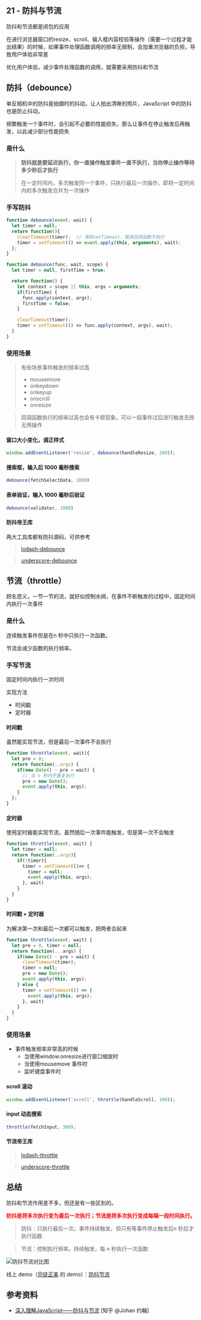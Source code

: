 ## 21 - 防抖与节流

防抖和节流都是闭包的应用

在进行浏览器窗口的resize、scroll、输入框内容校验等操作（需要一个过程才能出结果）的时候，如果事件处理函数调用的频率无限制，会加重浏览器的负担，导致用户体验非常差

优化用户体验，减少事件处理函数的调用，就需要采用防抖和节流

## 防抖（debounce）

单反相机中的防抖是拍摄时的抖动，让人拍出清晰的照片，JavaScript 中的防抖也是防止抖动。

频繁触发一个事件时，会引起不必要的性能损失，那么让事件在停止触发后再触发，以此减少部分性能损失

### 是什么

> **防抖就是要延迟执行，你一直操作触发事件一直不执行，当你停止操作等待多少秒后才执行**
>
> 在一定时间内，多次触发同一个事件，只执行最后一次操作，即将一定时间内的多次触发合并为一次操作

### 手写防抖

```javascript
function debounce(event, wait) {
  let timer = null;
  return function(){
    clearTimeout(timer);  // 清除setTimeout，使其回调函数不执行
    timer = setTimeout(() => event.apply(this, arguments), wait);
  };
}
```

```javascript
function debounce(func, wait, scope) {
  let timer = null, firstTime = true;

  return function() {
    let context = scope || this, args = arguments;
    if(firstTime) {
      func.apply(context, args);
      firstTime = false;
    }

    clearTimeout(timer);
    timer = setTimeout(() => func.apply(context, args), wait);
  }
}
```

### 使用场景

> 有些场景事件触发的频率过高
> - mousemove
> - onkeydown
> - onkeyup
> - onscroll
> - onresize

> 回调函数执行的频率过高也会有卡顿现象。可以一段事件过后进行触发去除无用操作

#### 窗口大小变化，调正样式

```javascript
window.addEventListener('resize', debounce(handleResize, 200));
```

#### 搜索框，输入后 1000 毫秒搜索

```javascript
debounce(fetchSelectData, 1000)
```

#### 表单验证，输入 1000 毫秒后验证

```javascript
debounce(validator, 1000)
```

#### 防抖帝王库

两大工具库都有防抖源码，可供参考

> [lodash-debounce](https://github.com/lodash/lodash/blob/main/src/debounce.ts) 

> [underscore-debounce](https://github.com/jashkenas/underscore/blob/master/modules/debounce.js)

## 节流（throttle）

顾名思义，一节一节的流，就好似控制水阀，在事件不断触发的过程中，固定时间内执行一次事件

### 是什么

连续触发事件但是在n 秒中只执行一次函数。

节流会减少函数的执行频率。

### 手写节流

固定时间内执行一次时间

实现方法
- 时间戳
- 定时器

#### 时间戳

虽然能实现节流，但是最后一次事件不会执行

```javascript
function throttle(event, wait){
  let pre = 0;
  return function(..args) {
    if(new Date() - pre > wait) {
      // 当 n 秒内不重复执行
      pre = new Date();
      event.apply(this, args);
    }
  };
}
```


#### 定时器

使用定时器能实现节流，虽然随后一次事件能触发，但是第一次不会触发

```javascript
function throttle(event, wait) {
  let timer = null;
  return function(..args){
    if(!timer){
      timer = setTimeout(()=> {
        timer = null;
        event.apply(this, args);
      }, wait)
    }
  }
}
```

#### 时间戳 + 定时器

为解决第一次和最后一次都可以触发，把两者合起来

```javascript
function throttle(event, wait) {
  let pre = 0, timer = null;
  return function(...args) {
    if(new Date() - pre > wait) {
      clearTimeout(timer);
      timer = null;
      pre = new Date();
      event.apply(this, args);
    } else {
      timer = setTimeout(() => {
        event.apply(this, args);
      }, wait)
    }
  }
}
```

### 使用场景

- 事件触发频率非常高的时候
  - 当使用window.onresize进行窗口缩放时
  - 当使用mousemove 事件时
  - 监听键盘事件时

#### scroll 滚动

```javascript
window.addEventListener('scroll', throttle(handleScroll, 200));
```

#### input 动态搜索

```javascript
throttle(fetchInput, 300);
```

#### 节流帝王库

> [lodash-throttle](https://github.com/lodash/lodash/blob/main/src/throttle.ts) 

> [underscore-throttle](https://github.com/jashkenas/underscore/blob/master/modules/throttle.js)

## 总结

防抖和节流作用差不多，但还是有一些区别的。

**<font color="FF0000">防抖是将多次执行变为最后一次执行；节流是将多次执行变成每隔一段时间执行。</font>**

> 防抖：只执行最后一次。事件持续触发，但只有等事件停止触发后n 秒后才执行函数

> 节流：控制执行频率。持续触发，每 n 秒执行一次函数

![防抖节流对比图](/static/WX_20231115235532.png)

线上 demo（[司徒正美](https://www.azhubaby.com/) 的 demo）：[防抖节流](https://demo.azhubaby.com/%E9%98%B2%E6%8A%96%E4%B8%8E%E8%8A%82%E6%B5%81/index.html)

## 参考资料
 
- [深入理解JavaScript——防抖与节流](https://zhuanlan.zhihu.com/p/575269569) [知乎 @Johan 约翰]